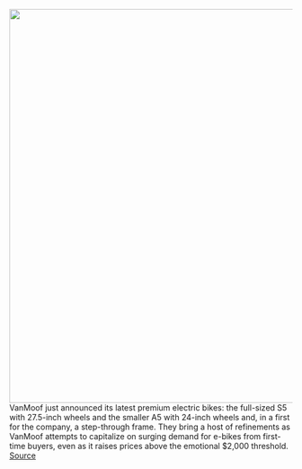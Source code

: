 <img src='https://cdn.vox-cdn.com/thumbor/XPeCyEjn6cBSztpzNiVEFHUoYgg=/0x0:2048x1152/1200x675/filters:focal(861x413:1187x739)/cdn.vox-cdn.com/uploads/chorus_image/image/70712271/423443_2022_LyraVega_BC_Product_Lyra_Master_16x9_Packshot_Clean_01_0a3614_original_1648817812.0.png' width='700px' /><br/>
VanMoof just announced its latest premium electric bikes: the full-sized S5 with 27.5-inch wheels and the smaller A5 with 24-inch wheels and, in a first for the company, a step-through frame. They bring a host of refinements as VanMoof attempts to capitalize on surging demand for e-bikes from first-time buyers, even as it raises prices above the emotional $2,000 threshold.
<a href='https://www.theverge.com/23009595/vanmoof-s5-a5-electric-bike-price-date-specs'> Source <a/>
